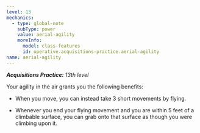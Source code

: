 ```yaml
---
level: 13
mechanics:
  - type: global-note
    subType: power
    value: aerial-agility
    moreInfo:
      model: class-features
      id: operative.acquisitions-practice.aerial-agility
name: aerial-agility
---
```

_**Acquisitions Practice:** 13th level_
Your agility in the air grants you the following benefits:
- When you move, you can instead take 3 short movements by flying.
- Whenever you end your flying movement and you are within 5 feet of a climbable surface, you can grab onto that surface as though you were climbing upon it.